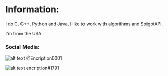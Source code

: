 


# Information:
I do C, C++, Python and Java, I like to work with algorithms and SpigotAPI.

I'm from the USA

### Social Media:

![alt text](https://i.imgur.com/yL9Qaj7.png)  @Encription0001

![alt text](https://i.imgur.com/xyoNuZR.png)  encription#1791

